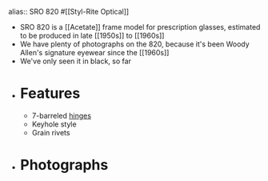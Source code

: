alias:: SRO 820
#[[Styl-Rite Optical]]

- SRO 820 is a [[Acetate]] frame model for prescription glasses, estimated to be produced in late [[1950s]] to [[1960s]]
- We have plenty of photographs on the 820, because it's been Woody Allen's signature eyewear since the [[1960s]]
- We've only seen it in black, so far
- # Features
	- 7-barreled [hinges]([[Hinge]])
	- Keyhole style
	- Grain rivets
- # Photographs
